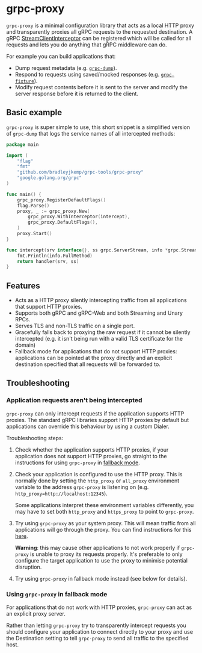 # grpc-proxy

`grpc-proxy` is a minimal configuration library that acts as a local HTTP proxy and transparently proxies all gRPC requests to the requested destination. A gRPC [StreamClientInterceptor](https://godoc.org/google.golang.org/grpc#StreamClientInterceptor) can be registered which will be called for all requests and lets you do anything that gRPC middleware can do.

For example you can build applications that:
* Dump request metadata (e.g. [`grpc-dump`](../grpc-dump/README.md)).
* Respond to requests using saved/mocked responses (e.g. [`grpc-fixture`](../grpc-fixture/README.md)).
* Modify request contents before it is sent to the server and modify the server response before it is returned to the client.

## Basic example

`grpc-proxy` is super simple to use, this short snippet is a simplified version of `grpc-dump` that logs the service names of all intercepted methods:

```go
package main

import (
	"flag"
	"fmt"
	"github.com/bradleyjkemp/grpc-tools/grpc-proxy"
	"google.golang.org/grpc"
)

func main() {
	grpc_proxy.RegisterDefaultFlags()
	flag.Parse()
	proxy, _ := grpc_proxy.New(
        grpc_proxy.WithInterceptor(intercept),
        grpc_proxy.DefaultFlags(),
    )
    proxy.Start()
}

func intercept(srv interface{}, ss grpc.ServerStream, info *grpc.StreamServerInfo, handler grpc.StreamHandler) error {
	fmt.Println(info.FullMethod)
	return handler(srv, ss)
}
```

## Features

* Acts as a HTTP proxy silently intercepting traffic from all applications that support HTTP proxies.
* Supports both gRPC and gRPC-Web and both Streaming and Unary RPCs.
* Serves TLS and non-TLS traffic on a single port.
* Gracefully falls back to proxying the raw request if it cannot be silently intercepted (e.g. it isn't being run with a valid TLS certificate for the domain)
* Fallback mode for applications that do not support HTTP proxies: applications can be pointed at the proxy directly and an explicit destination specified that all requests will be forwarded to.

## Troubleshooting

### Application requests aren't being intercepted

`grpc-proxy` can only intercept requests if the application supports HTTP proxies. The standard gRPC libraries support HTTP proxies by default but applications can override this behaviour by using a custom Dialer.

Troubleshooting steps:
1. Check whether the application supports HTTP proxies, if your application does not support HTTP proxies, go straight to the instructions for using `grpc-proxy` in [fallback mode](#using-grpc-proxy-in-fallback-mode).
1. Check your application is configured to use the HTTP proxy. This is normally done by setting the `http_proxy` or `all_proxy` environment variable to the address `grpc-proxy` is listening on (e.g. `http_proxy=http://localhost:12345`).

    Some applications interpret these environment variables differently, you may have to set both `http_proxy` and `https_proxy` to point to `grpc-proxy`.
1. Try using `grpc-proxy` as your system proxy. This will mean traffic from all applications will go through the proxy. You can find instructions for this [here](https://software.intel.com/en-us/articles/how-to-set-system-proxy).

    **Warning**: this may cause other applications to not work properly if `grpc-proxy` is unable to proxy its requests properly. It's preferable to only configure the target application to use the proxy to minimise potential disruption.
1. Try using `grpc-proxy` in fallback mode instead (see below for details).

### Using `grpc-proxy` in fallback mode

For applications that do not work with HTTP proxies, `grpc-proxy` can act as an explicit proxy server.

Rather than letting `grpc-proxy` try to transparently intercept requests you should configure your application to connect directly to your proxy and use the Destination setting to tell `grpc-proxy` to send all traffic to the specified host.
